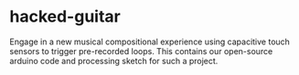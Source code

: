 # hacked-guitar
Engage in a new musical compositional experience using capacitive touch sensors to trigger pre-recorded loops. This contains our open-source arduino code and processing sketch for such a project.
